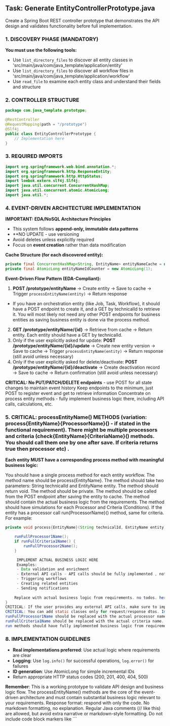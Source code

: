 ## Task: Generate EntityControllerPrototype.java

Create a Spring Boot REST controller prototype that demonstrates the API design and validates functionality before full implementation.

### 1. DISCOVERY PHASE (MANDATORY)
**You must use the following tools:**
- Use `list_directory_files` to discover all entity classes in 'src/main/java/com/java_template/application/entity'
- Use `list_directory_files` to discover all workflow files in 'src/main/java/com/java_template/application/workflow'
- Use `read_file` to examine each entity class and understand their fields and structure

### 2. CONTROLLER STRUCTURE
```java
package com.java_template.prototype;

@RestController
@RequestMapping(path = "/prototype")
@Slf4j
public class EntityControllerPrototype {
    // Implementation here
}
```

### 3. REQUIRED IMPORTS
```java
import org.springframework.web.bind.annotation.*;
import org.springframework.http.ResponseEntity;
import org.springframework.http.HttpStatus;
import lombok.extern.slf4j.Slf4j;
import java.util.concurrent.ConcurrentHashMap;
import java.util.concurrent.atomic.AtomicLong;
import java.util.*;
```

### 4. EVENT-DRIVEN ARCHITECTURE IMPLEMENTATION

**IMPORTANT: EDA/NoSQL Architecture Principles**
- This system follows **append-only, immutable data patterns**
- **NO UPDATE - use versioning
- Avoid deletes unless explicitly required
- Focus on **event creation** rather than data modification

**Cache Structure (for each discovered entity):**
```java
private final ConcurrentHashMap<String, EntityName> entityNameCache = new ConcurrentHashMap<>();
private final AtomicLong entityNameIdCounter = new AtomicLong(1);
```

**Event-Driven Flow Pattern (EDA-Compliant):**
1. **POST /prototype/entityName** → Create entity → Save to cache → Trigger `processEntityName(entity)` → Return response
- If you have an orchestration entity (like Job, Task, Workflow), it should have a POST endpoint to create it, and a GET by technicalId to retrieve it. You will most likely not need any other POST endpoints for business entities as saving business entity is done via the process method.
2. **GET /prototype/entityName/{id}** → Retrieve from cache → Return entity. Each entity should have a GET by technicalId.
3. Only if the user explicitly asked for update: **POST /prototype/entityName/{id}/update** → Create new entity version → Save to cache → Trigger `processEntityName(entity)` → Return response (still avoid unless necessary)
4. Only if the user explicitly asked for delete/deactivate: **POST /prototype/entityName/{id}/deactivate** → Create deactivation record → Save to cache → Return confirmation (still avoid unless necessary)

**CRITICAL: No PUT/PATCH/DELETE endpoints** - use POST for all state changes to maintain event history
 Keep endpoints to the minimum, just POST to register event and get to retrieve information
 Concentrate on process entity methods - fully implement business logic there, including API calls, calculations, etc.
### 5. CRITICAL: processEntityName() METHODS (variation: process{EntityName}{ProcessorName}() - if stated in the functional requirement). There might be multiple processors and criteria (check{EntityName}{CriteriaName}() methods. You should call them one by one after save. If criteria returns true then processor etc) .
**Each entity MUST have a corresponding process method with meaningful business logic:**

You should have a single process method for each entity workflow.
The method name should be process{EntityName}. 
The method should take two parameters: String technicalId and EntityName entity.
The method should return void. The method should be private.
The method should be called from the POST endpoint after saving the entity to cache. 
The method should contain the actual business logic from the requirements.
The method should have simulations for each Processor and Criteria (Conditions).
If the entity has a processor call run{ProcessorName}() method, same for criteria.
For example:

  

```java
private void process{EntityName}(String technicalId, EntityName entity) {

    runFullProcessor1Name();
    if runFullCriteria1Name() {
        runFullProcessor2Name();
    }

     IMPLEMENT ACTUAL BUSINESS LOGIC HERE
     Examples:
     - Data validation and enrichment
     - External API calls - API calls should be fully implemented , not mocked.
     - Triggering workflows
     - Creating related entities
     - Sending notifications
    
    Replace with actual business logic from requirements. no todos. here should be real logic.
}
CRITICAL: If the user provides any external API calls, make sure to implement them.
CRITICAL: You can add static classes only for request/response dtos. Import entities from com.java_template.application.entity, do not duplicate them.
runFullProcessor1Name should be replaced with the actual processor name.
runFullCriteria1Name should be replaced with the actual criteria name.
run methods should have fully implemented business logic from requirements.
```

### 8. IMPLEMENTATION GUIDELINES
- **Real implementations preferred**: Use actual logic where requirements are clear
- **Logging**: Use `log.info()` for successful operations, `log.error()` for failures
- **ID generation**: Use AtomicLong for simple incremental IDs
- Return appropriate HTTP status codes (200, 201, 400, 404, 500)

**Remember**: This is a working prototype to validate API design and business logic flow. The processEntityName() methods are the core of the event-driven architecture and must contain substantial business logic relevant to your requirements.
Response format: respond with only the code. No markdown formatting, no explanation. Regular Java comments (// like this) are allowed, but avoid extra narrative or markdown-style formatting. Do not include code block markers like ```
